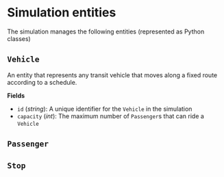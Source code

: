 # Simulation entities

The simulation manages the following entities (represented as Python classes)

## `Vehicle`

An entity that represents any transit vehicle that moves along a fixed route
according to a schedule.

**Fields**

- `id` (*string*): A unique identifier for the `Vehicle` in the simulation
- `capacity` (*int*): The maximum number of `Passenger`s that can ride a
                    `Vehicle`

## `Passenger`

## `Stop`

